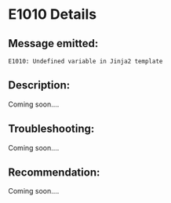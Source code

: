 # E1010 Details

## Message emitted:

`E1010: Undefined variable in Jinja2 template`

## Description:

Coming soon....

## Troubleshooting:

Coming soon....

## Recommendation:

Coming soon....